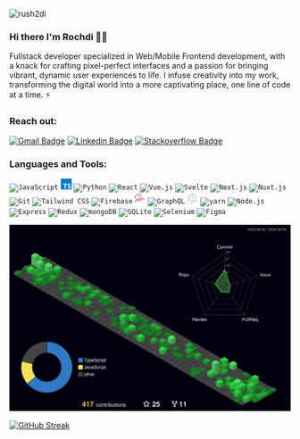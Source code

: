 ![rush2di](https://komarev.com/ghpvc/?username=rush2di&label=Profile%20views&color=0e75b6&style=flat)

### Hi there I'm Rochdi 🧙‍♂️
Fullstack developer specialized in Web/Mobile Frontend development, with a knack for crafting pixel-perfect interfaces and a passion for bringing vibrant, dynamic user experiences to life. I infuse creativity into my work, transforming the digital world into a more captivating place, one line of code at a time. ⚡

### Reach out:  
[![Gmail Badge](https://img.shields.io/badge/-gmail-c14438?style=flat-square&logo=Gmail&logoColor=white&link=mailto:roch2di@gmail.com)](mailto:roch2di@gmail.com) 
[![Linkedin Badge](https://img.shields.io/badge/LinkedIn-0077B5?style=flat-square&logo=linkedin&logoColor=white)](https://www.linkedin.com/in/rochdi-belhirch-b6390a1a2)
[![Stackoverflow Badge](https://img.shields.io/badge/stack%20overflow-FE7A16?logo=stack-overflow&logoColor=white&style=flat-square)](https://stackoverflow.com/users/14177960/rochdi-belhirch)

### Languages and Tools: 

<code><img width="20" src="https://user-images.githubusercontent.com/25181517/117447155-6a868a00-af3d-11eb-9cfe-245df15c9f3f.png" alt="JavaScript" title="JavaScript"/></code>
<code><img width="20" src="https://raw.githubusercontent.com/devicons/devicon/master/icons/typescript/typescript-original.svg" alt="TypeScript" title="TypeScript"/></code>
<code><img width="20" src="https://user-images.githubusercontent.com/25181517/183423507-c056a6f9-1ba8-4312-a350-19bcbc5a8697.png" alt="Python" title="Python"/></code>
<code><img width="20" src="https://reactnative.dev/img/header_logo.svg" alt="React" title="React"/></code>
<code><img width="20" src="https://user-images.githubusercontent.com/25181517/117448124-a2da9800-af3e-11eb-85d2-bd1b69b65603.png" alt="Vue.js" title="Vue.js"/></code>
<code><img width="20" src="https://upload.wikimedia.org/wikipedia/commons/1/1b/Svelte_Logo.svg" alt="Svelte" title="Svelte"/></code>
<code><img width="20" src="https://github.com/marwin1991/profile-technology-icons/assets/136815194/5f8c622c-c217-4649-b0a9-7e0ee24bd704" alt="Next.js" title="Next.js"/></code>
<code><img width="20" src="https://github.com/marwin1991/profile-technology-icons/assets/136815194/ebd92b15-970a-45b8-8c4c-0ecf69b17cdc" alt="Nuxt.js" title="Nuxt.js"/></code>
<code><img width="20" src="https://www.vectorlogo.zone/logos/git-scm/git-scm-icon.svg" alt="Git" title="Git"/></code>
<code><img width="20" src="https://www.vectorlogo.zone/logos/tailwindcss/tailwindcss-icon.svg" alt="Tailwind CSS" title="Tailwind CSS"/></code>
<code><img width="20" src="https://www.vectorlogo.zone/logos/firebase/firebase-icon.svg" alt="Firebase" title="Firebase"/></code>
<code><img width="20" src="https://raw.githubusercontent.com/devicons/devicon/master/icons/sass/sass-original.svg" alt="SASS" title="SASS"/></code>
<code><img width="20" src="https://www.vectorlogo.zone/logos/graphql/graphql-icon.svg" alt="GraphQL" title="GraphQL"/></code>
<code><img width="20" src="https://raw.githubusercontent.com/devicons/devicon/master/icons/electron/electron-original.svg" alt="Electron" title="Electron"/></code>
<code><img width="20" src="https://user-images.githubusercontent.com/25181517/183049794-a3dfaddd-22ee-4ffe-b0b4-549ccd4879f9.png" alt="yarn" title="yarn"/></code>
<code><img width="20" src="https://user-images.githubusercontent.com/25181517/183568594-85e280a7-0d7e-4d1a-9028-c8c2209e073c.png" alt="Node.js" title="Node.js"/></code>
<code><img width="20" src="https://user-images.githubusercontent.com/25181517/183859966-a3462d8d-1bc7-4880-b353-e2cbed900ed6.png" alt="Express" title="Express"/></code>
<code><img width="20" src="https://user-images.githubusercontent.com/25181517/187896150-cc1dcb12-d490-445c-8e4d-1275cd2388d6.png" alt="Redux" title="Redux"/></code>
<code><img width="20" src="https://user-images.githubusercontent.com/25181517/182884177-d48a8579-2cd0-447a-b9a6-ffc7cb02560e.png" alt="mongoDB" title="mongoDB"/></code>
<code><img width="20" src="https://github.com/marwin1991/profile-technology-icons/assets/136815194/82df4543-236b-4e45-9604-5434e3faab17" alt="SQLite" title="SQLite"/></code>
<code><img width="20" src="https://user-images.githubusercontent.com/25181517/184103699-d1b83c07-2d83-4d99-9a1e-83bd89e08117.png" alt="Selenium" title="Selenium"/></code>
<code><img width="20" src="https://www.vectorlogo.zone/logos/figma/figma-icon.svg" alt="Figma" title="Figma"/></code>


![Chart](./profile-3d-contrib/profile-night-green.svg)


[![GitHub Streak](https://streak-stats.demolab.com?user=rush2di&theme=dark)](https://git.io/streak-stats)

